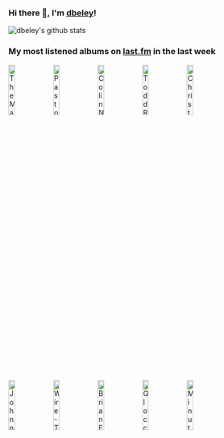 ### Hi there 👋, I'm [dbeley](https://dbeley.ovh/en)!

![dbeley's github stats](https://github-readme-stats.vercel.app/api?username=dbeley)

### My most listened albums on [last.fm](https://www.last.fm/user/d_beley) in the last week

[<img src='https://lastfm.freetls.fastly.net/i/u/300x300/96da63916e6341a9bb2e98f24c99a0c3.png' width='16%' height='16%' alt='The Magnetic Fields - Holiday'>](https://www.last.fm/music/the%2bmagnetic%2bfields/holiday)&nbsp;
[<img src='https://lastfm.freetls.fastly.net/i/u/300x300/c80d8940a81cb9a30ea2a7df46910475.jpg' width='16%' height='16%' alt='Pastor T.L. Barrett and The Youth for Christ Choir - I Shall Wear A Crown'>](https://www.last.fm/music/pastor%2bt.l.%2bbarrett%2band%2bthe%2byouth%2bfor%2bchrist%2bchoir/i%2bshall%2bwear%2ba%2bcrown)&nbsp;
[<img src='https://lastfm.freetls.fastly.net/i/u/300x300/0556b8ef074bcdecae3a7a7973342466.png' width='16%' height='16%' alt='Colin Newman - A-Z'>](https://www.last.fm/music/colin%2bnewman/a-z)&nbsp;
[<img src='https://lastfm.freetls.fastly.net/i/u/300x300/3e0cb27c868af52a6902552aac2a089a.jpg' width='16%' height='16%' alt='Todd Rundgren - Something/Anything?'>](https://www.last.fm/music/todd%2brundgren/something%252fanything%253f)&nbsp;
[<img src='https://lastfm.freetls.fastly.net/i/u/300x300/734fd954bebbe268c1fa07049d2d2fdd.jpg' width='16%' height='16%' alt='Christopher Larkin - Hollow Knight'>](https://www.last.fm/music/christopher%2blarkin/hollow%2bknight)&nbsp;
<br>
[<img src='https://lastfm.freetls.fastly.net/i/u/300x300/edd50a3499e8e7fb3f5a624b30971ba8.jpg' width='16%' height='16%' alt='Johnnie Frierson - Have You Been Good To Yourself'>](https://www.last.fm/music/johnnie%2bfrierson/have%2byou%2bbeen%2bgood%2bto%2byourself)&nbsp;
[<img src='https://lastfm.freetls.fastly.net/i/u/300x300/db4368caefe294443a33a652fc516899.jpg' width='16%' height='16%' alt='Wire - The Ideal Copy'>](https://www.last.fm/music/wire/the%2bideal%2bcopy)&nbsp;
[<img src='https://lastfm.freetls.fastly.net/i/u/300x300/2817f7a3df4f3497287d7e577154fea1.jpg' width='16%' height='16%' alt='Brian Eno - Another Day on Earth'>](https://www.last.fm/music/brian%2beno/another%2bday%2bon%2bearth)&nbsp;
[<img src='https://lastfm.freetls.fastly.net/i/u/300x300/67f71f3da87029c0ed5d5adda0506581.jpg' width='16%' height='16%' alt='Glocca Morra - Just Married'>](https://www.last.fm/music/glocca%2bmorra/just%2bmarried)&nbsp;
[<img src='https://lastfm.freetls.fastly.net/i/u/300x300/8879f81513ea2f1bc32e2f493f1eaa7f.jpg' width='16%' height='16%' alt='Minutemen - Double Nickels on the Dime'>](https://www.last.fm/music/minutemen/double%2bnickels%2bon%2bthe%2bdime)&nbsp;
<br>
